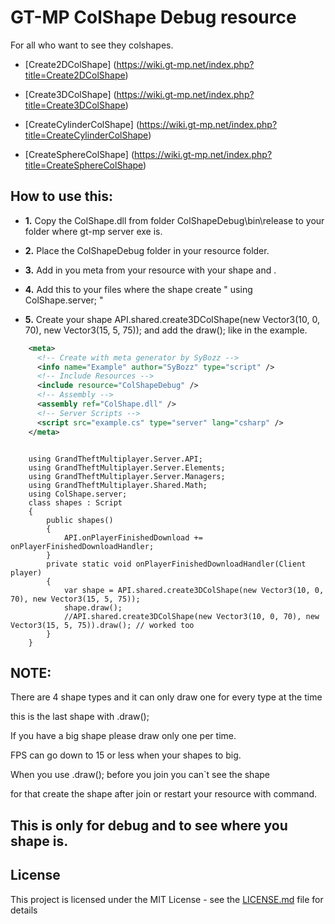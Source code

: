 # GT-MP ColShape Debug resource

For all who want to see they colshapes.

* [Create2DColShape] (https://wiki.gt-mp.net/index.php?title=Create2DColShape)

* [Create3DColShape] (https://wiki.gt-mp.net/index.php?title=Create3DColShape)

* [CreateCylinderColShape] (https://wiki.gt-mp.net/index.php?title=CreateCylinderColShape)

* [CreateSphereColShape] (https://wiki.gt-mp.net/index.php?title=CreateSphereColShape)

## How to use this:

* **1.** Copy the ColShape.dll from folder ColShapeDebug\bin\release to your folder where gt-mp server exe is.

* **2.** Place the ColShapeDebug folder in your resource folder.

* **3.** Add in you meta from your resource with your shape <assembly ref="ColShape.dll" /> and <include resource="ColShapeDebug" />.

* **4.** Add this to your files where the shape create " using ColShape.server; "

* **5.** Create your shape API.shared.create3DColShape(new Vector3(10, 0, 70), new Vector3(15, 5, 75)); and add the draw(); like in the example.

```xml
    <meta>
      <!-- Create with meta generator by SyBozz -->
      <info name="Example" author="SyBozz" type="script" />
      <!-- Include Resources -->
      <include resource="ColShapeDebug" />
      <!-- Assembly -->
      <assembly ref="ColShape.dll" />
      <!-- Server Scripts -->
      <script src="example.cs" type="server" lang="csharp" />
    </meta>
```

```Csharp

    using GrandTheftMultiplayer.Server.API;
    using GrandTheftMultiplayer.Server.Elements;
    using GrandTheftMultiplayer.Server.Managers;
    using GrandTheftMultiplayer.Shared.Math;
    using ColShape.server;
    class shapes : Script
    {
        public shapes()
        {
            API.onPlayerFinishedDownload += onPlayerFinishedDownloadHandler;
        }
        private static void onPlayerFinishedDownloadHandler(Client player)
        {
            var shape = API.shared.create3DColShape(new Vector3(10, 0, 70), new Vector3(15, 5, 75));
            shape.draw();
            //API.shared.create3DColShape(new Vector3(10, 0, 70), new Vector3(15, 5, 75)).draw(); // worked too
        }
    }
```


## NOTE:

There are 4 shape types and it can only draw one for every type at the time

this is the last shape with .draw();

If you have a big shape please draw only one per time.

FPS can go down to 15 or less when your shapes to big.

When you use .draw(); before you join you can`t see the shape

for that create the shape after join or restart your resource with command.


## This is only for debug and to see where you shape is.

## License

This project is licensed under the MIT License - see the [LICENSE.md](LICENSE.md) file for details
